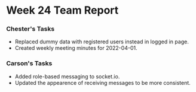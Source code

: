 # Week 24 Team Report

### Chester's Tasks

- Replaced dummy data with registered users instead in logged in page.
- Created weekly meeting minutes for 2022-04-01.

### Carson's Tasks

- Added role-based messaging to socket.io.
- Updated the appearence of receiving messages to be more consistent.
